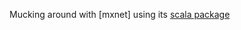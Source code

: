 Mucking around with [mxnet] using its [scala package]


[mexnet]: https://github.com/dmlc/mxnet
[scala package]: https://github.com/dmlc/mxnet/tree/master/scala-package
